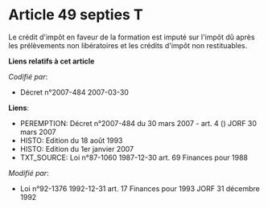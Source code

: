 # Article 49 septies T

Le crédit d'impôt en faveur de la formation est imputé sur l'impôt dû après les prélèvements non libératoires et les crédits
d'impôt non restituables.

**Liens relatifs à cet article**

_Codifié par_:

  - Décret n°2007-484 2007-03-30

**Liens**:

  - PEREMPTION: Décret n°2007-484 du 30 mars 2007 - art. 4 () JORF 30 mars 2007
  - HISTO: Edition du 18 août 1993
  - HISTO: Edition du 1er janvier 2007
  - TXT_SOURCE: Loi n°87-1060 1987-12-30 art. 69 Finances pour 1988

_Modifié par_:

  - Loi n°92-1376 1992-12-31 art. 17 Finances pour 1993 JORF 31 décembre 1992
